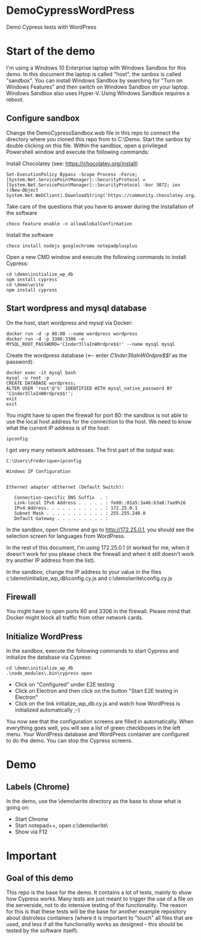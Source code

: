 # DemoCypressWordPress

Demo Cypress tests with WordPress

# Start of the demo
I'm using a Windows 10 Enterprise laptop with Windows Sandbox for this demo. In this document the laptop is called "host", the sanbox is called "sandbox". You can install Windows Sandbox by searching for "Turn on Windows Features" and then switch on Windows Sandbox on your laptop. Windows Sandbox also uses Hyper-V. Using WIndows Sandbox requires a reboot.

## Configure sandbox
Change the DemoCypressSandbox.wsb file in this repo to connect the directory where you cloned this repo from to C:\Demo. Start the sanbox by double clicking on this file. Within the sandbox, open a privileged Powershell window and execute the following commands:

Install Chocolatey (see: https://chocolatey.org/install)

```
Set-ExecutionPolicy Bypass -Scope Process -Force; [System.Net.ServicePointManager]::SecurityProtocol = [System.Net.ServicePointManager]::SecurityProtocol -bor 3072; iex ((New-Object System.Net.WebClient).DownloadString('https://community.chocolatey.org/install.ps1'))
```

Take care of the questions that you have to answer during the installation of the software
```
choco feature enable -n allowGlobalConfirmation
```

Install the software
```
choco install nodejs googlechrome notepadplusplus
```

Open a new CMD window and execute the following commands to install Cypress:
```
cd \demo\initialize_wp_db
npm install cypress
cd \demo\write
npm install cypress
```

## Start wordpress and mysql database
On the host, start wordpress and mysql via Docker:

```
docker run -d -p 80:80 --name wordpress wordpress
docker run -d -p 3306:3306 -e MYSQL_ROOT_PASSWORD='C1nder3llaInW0rdpre$$!' --name mysql mysql
```

Create the wordpress database (<-- enter *C1nder3llaInW0rdpre$$!* as the password):
```
docker exec -it mysql bash
mysql -u root -p                    
CREATE DATABASE wordpress;
ALTER USER 'root'@'%' IDENTIFIED WITH mysql_native_password BY 'C1nder3llaInW0rdpre$$!';
exit
exit
```

You might have to open the firewall for port 80: the sandbox is not able to use the local host address for the connection to the host. We need to know what the current IP address is of the host:

```
ipconfig
```

I got very many network addresses. The first part of the output was:
```
C:\Users\Frederique>ipconfig

Windows IP Configuration


Ethernet adapter vEthernet (Default Switch):

   Connection-specific DNS Suffix  . :
   Link-local IPv6 Address . . . . . : fe80::81a5:3a46:b3a8:7aa9%16
   IPv4 Address. . . . . . . . . . . : 172.25.0.1
   Subnet Mask . . . . . . . . . . . : 255.255.240.0
   Default Gateway . . . . . . . . . :
```

In the sandbox, open Chrome and go to http://172.25.0.1,  you should see the selection screen for languages from WordPress.

In the rest of this document, I'm using 172.25.0.1 (it worked for me, when it doesn't work for you please check the firewall and when it still doesn't work try another IP address from the list).

In the sandbox, change the IP address to your value in the files c:\demo\initialize_wp_db\config.cy.js and c:\demo\write\config.cy.js

## Firewall
You might have to open ports 80 and 3306 in the firewall. Please mind that Docker might block all traffic from other network cards.


## Initialize WordPress
In the sandbox, execute the following commands to start Cypress and initialize the database via Cypress:

```
cd \demo\initialize_wp_db
.\node_modules\.bin\cypress open
```
* Click on "Configured" under E2E testing
* Click on Electron and then click on the button "Start E2E testing in Electron"
* Click on the link initialize_wp_db.cy.js and watch how WordPress is initialized automatically ;-)

You now see that the configuration screens are filled in automatically. When everything goes well, you will see a list of green checkboxes in the left menu. Your WordPress database and WordPress container are configured to do the demo. You can stop the Cypress screens. 

# Demo

## Labels (Chrome)

In the demo, use the \demo\write directory as the base to show what is going on:
* Start Chrome
* Start notepad++, open c:\demo\write\
* Show via F12 

# Important

## Goal of this demo
This repo is the base for the demo. It contains a lot of tests, mainly to show how Cypress works. Many tests are just meant to trigger the use of a file on the serverside, not to do intensive testing of the functionality. The reason for this is that these tests will be the base for another example repository about distroless containers (where it is important to "touch" all files that are used, and less if all the functionality works as designed - this should be tested by the software itself).

